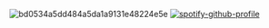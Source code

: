 ![bd0534a5dd484a5da1a9131e48224e5e](https://github.com/user-attachments/assets/39985766-3902-43db-9c43-8b9be8f4a94d)
[![spotify-github-profile](https://spotify-github-profile.kittinanx.com/api/view?uid=313yccpfjafogiz2etb2ruvncf6e&cover_image=true&theme=novatorem&show_offline=false&background_color=1c1c1c&interchange=true&bar_color=53b14f&bar_color_cover=true)](https://github.com/kittinan/spotify-github-profile)


